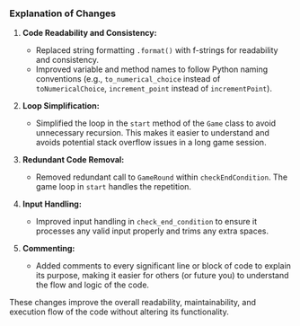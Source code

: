 ### Explanation of Changes

1. **Code Readability and Consistency:**
   - Replaced string formatting `.format()` with f-strings for readability and consistency.
   - Improved variable and method names to follow Python naming conventions (e.g., `to_numerical_choice` instead of `toNumericalChoice`, `increment_point` instead of `incrementPoint`).

2. **Loop Simplification:**
   - Simplified the loop in the `start` method of the `Game` class to avoid unnecessary recursion. This makes it easier to understand and avoids potential stack overflow issues in a long game session.

3. **Redundant Code Removal:**
   - Removed redundant call to `GameRound` within `checkEndCondition`. The game loop in `start` handles the repetition.

4. **Input Handling:**
   - Improved input handling in `check_end_condition` to ensure it processes any valid input properly and trims any extra spaces.

5. **Commenting:**
   - Added comments to every significant line or block of code to explain its purpose, making it easier for others (or future you) to understand the flow and logic of the code.

These changes improve the overall readability, maintainability, and execution flow of the code without altering its functionality.
